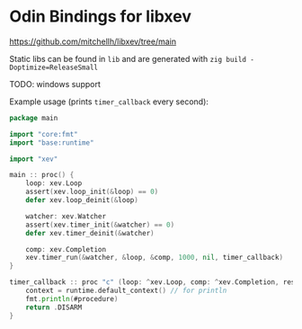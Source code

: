 # Odin Bindings for libxev

https://github.com/mitchellh/libxev/tree/main

Static libs can be found in `lib` and are generated with `zig build -Doptimize=ReleaseSmall`

TODO: windows support

Example usage (prints `timer_callback` every second):

```go
package main

import "core:fmt"
import "base:runtime"

import "xev"

main :: proc() {
    loop: xev.Loop
    assert(xev.loop_init(&loop) == 0)
    defer xev.loop_deinit(&loop)

    watcher: xev.Watcher
    assert(xev.timer_init(&watcher) == 0)
    defer xev.timer_deinit(&watcher)

    comp: xev.Completion
    xev.timer_run(&watcher, &loop, &comp, 1000, nil, timer_callback)
}

timer_callback :: proc "c" (loop: ^xev.Loop, comp: ^xev.Completion, result: i32, userdata: rawptr) -> xev.CallbackAction {
    context = runtime.default_context() // for println
    fmt.println(#procedure)
    return .DISARM
}
```
